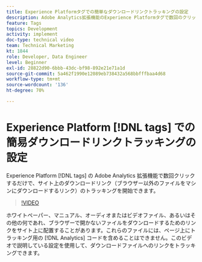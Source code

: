 ```yaml
---
title: Experience Platformタグでの簡単なダウンロードリンクトラッキングの設定
description: Adobe Analytics拡張機能のExperience Platformタグで数回のクリックで、サイト上のダウンロードリンク（ブラウザー以外のファイルをマシンにダウンロードするリンク）の追跡を開始できます。
feature: Tags
topics: Development
activity: implement
doc-type: technical video
team: Technical Marketing
kt: 1844
role: Developer, Data Engineer
level: Beginner
exl-id: 28822d90-6bbb-43dc-bf98-892e21e71a1d
source-git-commit: 5a462f1990e12089eb738432a568bbfffbaa4d68
workflow-type: tm+mt
source-wordcount: '136'
ht-degree: 70%

---
```


# Experience Platform [!DNL tags] での簡易ダウンロードリンクトラッキングの設定

Experience Platform [!DNL tags] の Adobe Analytics 拡張機能で数回クリックするだけで、サイト上のダウンロードリンク（ブラウザー以外のファイルをマシンにダウンロードするリンク）のトラッキングを開始できます。

>[!VIDEO](https://video.tv.adobe.com/v/25762/?quality=12&learn=on)

ホワイトペーパー、マニュアル、オーディオまたはビデオファイル、あるいはその他の何であれ、ブラウザーで開かないファイルをダウンロードするためのリンクをサイト上に配置することがあります。これらのファイルには、ページ上にトラッキング用の [!DNL Analytics] コードを含めることはできません。このビデオで説明している設定を使用して、ダウンロードファイルへのリンクをトラッキングできます。
